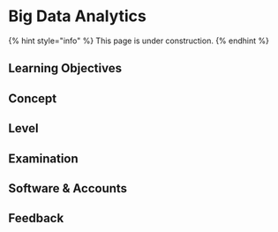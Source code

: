 # Big Data Analytics

{% hint style="info" %}
This page is under construction.
{% endhint %}

## Learning Objectives

## Concept

## Level

## Examination

## Software & Accounts

## Feedback

